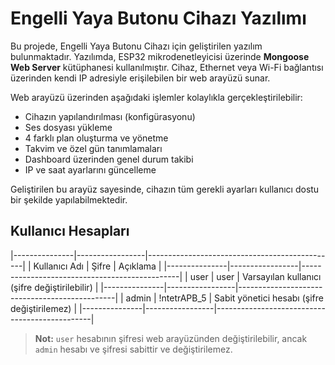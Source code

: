 # Engelli Yaya Butonu Cihazı Yazılımı

Bu projede, Engelli Yaya Butonu Cihazı için geliştirilen yazılım bulunmaktadır. Yazılımda, ESP32 mikrodenetleyicisi üzerinde **Mongoose Web Server** kütüphanesi kullanılmıştır. Cihaz, Ethernet veya Wi-Fi bağlantısı üzerinden kendi IP adresiyle erişilebilen bir web arayüzü sunar.

Web arayüzü üzerinden aşağıdaki işlemler kolaylıkla gerçekleştirilebilir:

- Cihazın yapılandırılması (konfigürasyonu)
- Ses dosyası yükleme
- 4 farklı plan oluşturma ve yönetme
- Takvim ve özel gün tanımlamaları
- Dashboard üzerinden genel durum takibi
- IP ve saat ayarlarını güncelleme

Geliştirilen bu arayüz sayesinde, cihazın tüm gerekli ayarları kullanıcı dostu bir şekilde yapılabilmektedir.


## Kullanıcı Hesapları

|---------------|-----------------|-----------------------------------------------|
| Kullanıcı Adı | Şifre           | Açıklama                                      |
|---------------|-----------------|-----------------------------------------------|
| user          | user            | Varsayılan kullanıcı (şifre değiştirilebilir) |
|---------------|-----------------|-----------------------------------------------|
| admin         | !ntetrAPB_5     | Sabit yönetici hesabı (şifre değiştirilemez)  |
|---------------|-----------------|-----------------------------------------------|

> **Not:** `user` hesabının şifresi web arayüzünden değiştirilebilir, ancak `admin` hesabı ve şifresi sabittir ve değiştirilemez.